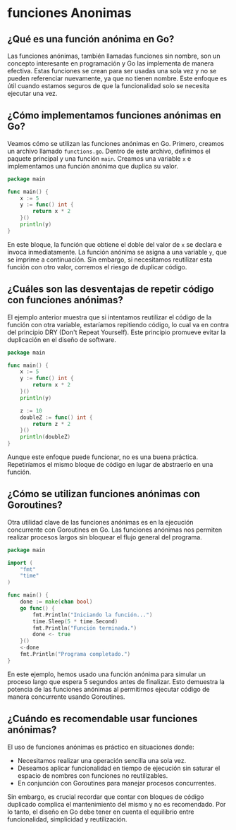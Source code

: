 # funciones Anonimas

## ¿Qué es una función anónima en Go?

Las funciones anónimas, también llamadas funciones sin nombre, son un concepto interesante en programación y Go las implementa de manera efectiva. Estas funciones se crean para ser usadas una sola vez y no se pueden referenciar nuevamente, ya que no tienen nombre. Este enfoque es útil cuando estamos seguros de que la funcionalidad solo se necesita ejecutar una vez.

## ¿Cómo implementamos funciones anónimas en Go?

Veamos cómo se utilizan las funciones anónimas en Go. Primero, creamos un archivo llamado `functions.go`. Dentro de este archivo, definimos el paquete principal y una función `main`. Creamos una variable `x` e implementamos una función anónima que duplica su valor.

```go
package main

func main() {
    x := 5
    y := func() int {
        return x * 2
    }()
    println(y)
}
```

En este bloque, la función que obtiene el doble del valor de `x` se declara e invoca inmediatamente. La función anónima se asigna a una variable `y`, que se imprime a continuación. Sin embargo, si necesitamos reutilizar esta función con otro valor, corremos el riesgo de duplicar código.

## ¿Cuáles son las desventajas de repetir código con funciones anónimas?

El ejemplo anterior muestra que si intentamos reutilizar el código de la función con otra variable, estaríamos repitiendo código, lo cual va en contra del principio DRY (Don't Repeat Yourself). Este principio promueve evitar la duplicación en el diseño de software.

```go
package main

func main() {
    x := 5
    y := func() int {
        return x * 2
    }()
    println(y)

    z := 10
    doubleZ := func() int {
        return z * 2
    }()
    println(doubleZ)
}
```

Aunque este enfoque puede funcionar, no es una buena práctica. Repetiríamos el mismo bloque de código en lugar de abstraerlo en una función.

## ¿Cómo se utilizan funciones anónimas con Goroutines?

Otra utilidad clave de las funciones anónimas es en la ejecución concurrente con Goroutines en Go. Las funciones anónimas nos permiten realizar procesos largos sin bloquear el flujo general del programa.

```go
package main

import (
    "fmt"
    "time"
)

func main() {
    done := make(chan bool)
    go func() {
        fmt.Println("Iniciando la función...")
        time.Sleep(5 * time.Second)
        fmt.Println("Función terminada.")
        done <- true
    }()
    <-done
    fmt.Println("Programa completado.")
}
```

En este ejemplo, hemos usado una función anónima para simular un proceso largo que espera 5 segundos antes de finalizar. Esto demuestra la potencia de las funciones anónimas al permitirnos ejecutar código de manera concurrente usando Goroutines.

## ¿Cuándo es recomendable usar funciones anónimas?

El uso de funciones anónimas es práctico en situaciones donde:

- Necesitamos realizar una operación sencilla una sola vez.
- Deseamos aplicar funcionalidad en tiempo de ejecución sin saturar el espacio de nombres con funciones no reutilizables.
- En conjunción con Goroutines para manejar procesos concurrentes.

Sin embargo, es crucial recordar que contar con bloques de código duplicado complica el mantenimiento del mismo y no es recomendado. Por lo tanto, el diseño en Go debe tener en cuenta el equilibrio entre funcionalidad, simplicidad y reutilización.
